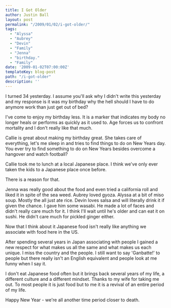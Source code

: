 ```yaml
---
title: I Got Older
author: Justin Ball
layout: post
permalink: "/2009/01/02/i-got-older/"
tags:
  - "Alyssa"
  - "Aubrey"
  - "Devin"
  - "Family"
  - "Jenna"
  - "birthday."
  - "Family"
date: '2009-01-02T07:00:00Z'
templateKey: blog-post
path: "/i-got-older"
description: ''
---
```


I turned 34 yesterday. I assume you'll ask why I didn't write this yesterday and my response is it was my birthday why the hell should I have to do anymore work than just get out of bed?

I've come to enjoy my birthday less. It is a marker that indicates my body no longer heals or performs as quickly as it used to. Age forces us to confront mortality and I don't really like that much.

Callie is great about making my birthday great. She takes care of everything, let's me sleep in and tries to find things to do on New Years day. You ever try to find something to do on New Years besides overcome a hangover and watch football?

Callie took me to lunch at a local Japanese place. I think we've only ever taken the kids to a Japanese place once before.

There is a reason for that.

Jenna was really good about the food and even tried a california roll and liked it in spite of the sea weed. Aubrey loved gyoza. Alyssa at a bit of miso soup. Mostly the all just ate rice. Devin loves salsa and will literally drink it if given the chance. I gave him some wasabi. He made a lot of faces and didn't really care much for it. I think I'll wait until he's older and can eat it on sushi. He didn't care much for pickled ginger either.

Now that I think about it Japanese food isn't really like anything we associate with food here in the US.

After spending several years in Japan associating with people I gained a new respect for what makes us all the same and what makes us each unique. I miss the country and the people. I still want to say 'Ganbatte!' to people but there really isn't an English equivalent and people look at me funny when I say it.

I don't eat Japanese food often but it brings back several years of my life, a different culture and a different mindset. Thanks to my wife for taking me out. To most people it is just food but to me it is a revival of an entire period of my life.

Happy New Year - we're all another time period closer to death.
